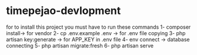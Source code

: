 # timepejao-devlopment
for to install this project you must have to run these commands
    1- composer install-> for vendor
    2- cp .env.example .env -> for .env file copying
    3- php artisan key:generate -> for APP_KEY in .env file
    4- env connect -> database connecting
    5- php artisan migrate:fresh
    6- php artisan serve